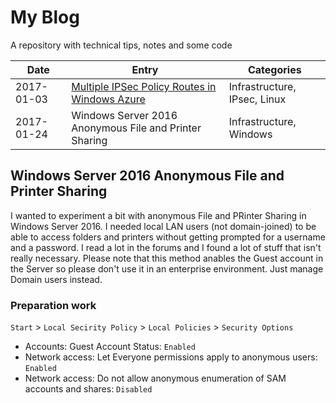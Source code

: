 # My Blog
A repository with technical tips, notes and some code

| Date | Entry | Categories |
|------|-------|------------|
| 2017-01-03 | <a href="https://github.com/mariodivece/strongswan-bridge-guide">Multiple IPSec Policy Routes in Windows Azure</a> | Infrastructure, IPsec, Linux |
| 2017-01-24 | Windows Server 2016 Anonymous File and Printer Sharing | Infrastructure, Windows |

## Windows Server 2016 Anonymous File and Printer Sharing

I wanted to experiment a bit with anonymous File and PRinter Sharing in Windows Server 2016. I needed local LAN users (not domain-joined) to be able to access folders and printers without getting prompted for a username and a password. I read a lot in the forums and I found a lot of stuff that isn't really necessary. Please note that this method anables the Guest account in the Server so please don't use it in an enterprise environment. Just manage Domain users instead.

### Preparation work

`Start` > `Local Secirity Policy` > `Local Policies` > `Security Options`
 - Accounts: Guest Account Status: `Enabled`
 - Network access: Let Everyone permissions apply to anonymous users: `Enabled`
 - Network access: Do not allow anonymous enumeration of SAM accounts and shares: `Disabled`
 
<img srec="https://raw.githubusercontent.com/mariodivece/blog/master/images/local-segurity-policy.png"></img>
